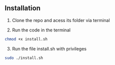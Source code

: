 ## Installation

1. Clone the repo and acess its folder via terminal 

2. Run the code in the terminal 

```sh 
chmod +x install.sh
```

3. Run the file install.sh with privileges

```sh
sudo ./install.sh
```

